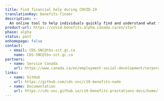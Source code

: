 ```yaml
---
title: Find financial help during COVID-19
translationKey: benefits-finder
description: >-
  An online tool to help individuals quickly find and understand what financial help is available to them during the COVID-19 pandemic.
product-url: https://covid-benefits.alpha.canada.ca/en/start
phase: alpha
status: past
onhomepage: false
contact:
  - email: CDS-SNC@tbs-sct.gc.ca
    name: CDS-SNC@tbs-sct.gc.ca
partners:
  - name: Service Canada
    url: https://www.canada.ca/en/employment-social-development/corporate/portfolio/service-canada.html
links:
  - name: GitHub
    url: https://github.com/cds-snc/c19-benefits-node
  - name: Documentation
    url: https://cds-snc.github.io/c19-benefits-prestations-docs/home/
---
```

